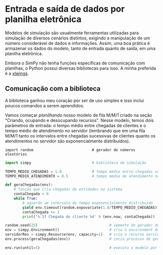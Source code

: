 # Entrada e saída de dados por planilha eletrônica

Modelos de simulação são usualmente ferramentas utilizadas para simulação de diversos cenários distintos, exigindo a manipulação de um número considerável de dados e informações. Assim, uma boa prática é armazenar os dados do modelo, tanto de entrada quanto de saída, em uma planilha eletrônica.

Embora o SimPy não tenha funções específicas de comunicação com planilhas, o Python possui diversas bibliotecas para isso. A minha preferida é a [xlwings](https://www.xlwings.org/).

## Comunicação com a biblioteca

A biblioteca ganhou meu coração por ser de uso simples e isso inclui poucos comandos a serem aprendidos.

Vamos começar _planilhando_ nosso modelo de fila M/M/1 criado na seção "Criando, ocupando e desocupando recursos". Nesse modelo, temos dois parâmetros de entrada: o tempo médio entre chegadas de clientes e o tempo médio de atendimento no servidor \(lembrando que em uma fila M/M/1 tanto os intervalos entre chegadas sucessivas de clientes quanto os atendimentos no servidor são exponencialmente distribuídos\).



```
import random                           # gerador de números aleatórios
```

```python
import simpy                            # biblioteca de simulação

TEMPO_MEDIO_CHEGADAS = 1.0              # tempo médio entre chegadas sucessivas de clientes
TEMPO_MEDIO_ATENDIMENTO = 0.5           # tempo médio de atendimento no servidor

def geraChegadas(env):
    # função que cria chegadas de entidades no sistema
    contaChegada = 0
    while True:
        # aguardo um intervalo de tempo exponencialmente distribuído
        yield env.timeout(random.expovariate(1.0/TEMPO_MEDIO_CHEGADAS))
        contaChegada += 1
        print('%.1f Chegada do cliente %d' % (env.now, contaChegada))

random.seed(25)                                 # semente do gerador de números aleatórios
env = simpy.Environment()                       # cria o environment do modelo
servidorRes = simpy.Resource(env, capacity=1)   # cria o recurso servidorRes
env.process(geraChegadas(env))                  # incia processo de geração de chegadas

env.run(until=5)                                # executa o modelo por 10 min
```

## 



